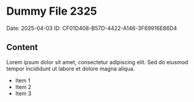 # Dummy File 2325

Date: 2025-04-03
ID: CF01D408-B57D-4422-A146-3F69916E86D4

## Content

Lorem ipsum dolor sit amet, consectetur adipiscing elit.
Sed do eiusmod tempor incididunt ut labore et dolore magna aliqua.

* Item 1
* Item 2
* Item 3
